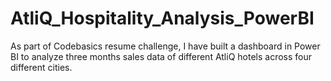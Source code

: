 # AtliQ_Hospitality_Analysis_PowerBI
As part of Codebasics resume challenge, I have built a dashboard in Power BI to analyze three months sales data of different AtliQ hotels across four different cities.
